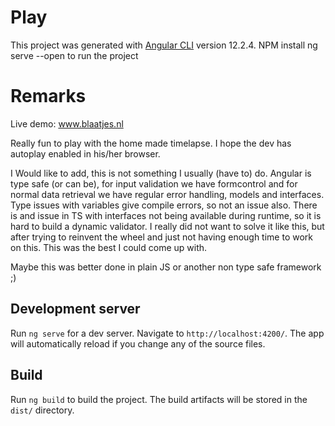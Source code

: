 # Play

This project was generated with [Angular CLI](https://github.com/angular/angular-cli) version 12.2.4.
NPM install
ng serve --open to run the project

# Remarks
Live demo: www.blaatjes.nl

Really fun to play with the home made timelapse. I hope the dev has autoplay enabled in his/her browser.

I Would like to add, this is not something I usually (have to) do. Angular is type safe (or can be), for input validation we have formcontrol and for normal data retrieval we have regular error handling, models and interfaces. Type issues with variables give compile errors, so not an issue also. There is and issue in TS with interfaces not being available during runtime, so it is hard to build a dynamic validator. I really did not want to solve it like this, but after trying to reinvent the wheel and just not having enough time to work on this. This was the best I could come up with.

Maybe this was better done in plain JS or another non type safe framework ;)
## Development server

Run `ng serve` for a dev server. Navigate to `http://localhost:4200/`. The app will automatically reload if you change any of the source files.

## Build

Run `ng build` to build the project. The build artifacts will be stored in the `dist/` directory.

